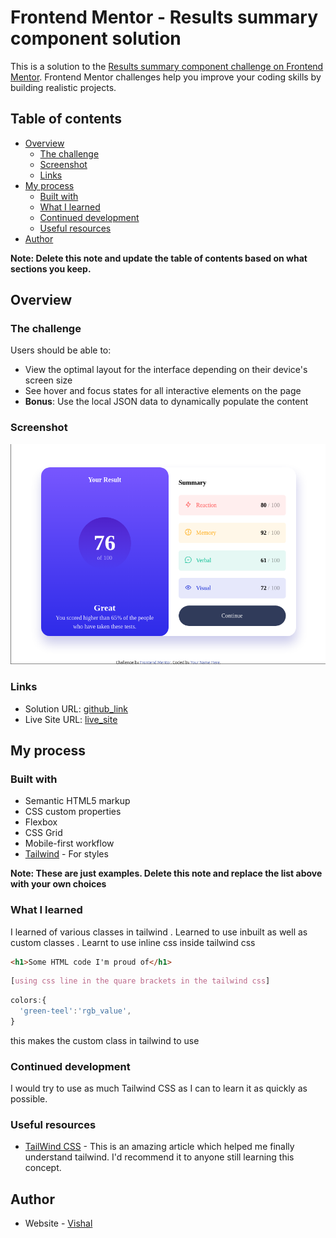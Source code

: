 # Frontend Mentor - Results summary component solution

This is a solution to the [Results summary component challenge on Frontend Mentor](https://www.frontendmentor.io/challenges/results-summary-component-CE_K6s0maV). Frontend Mentor challenges help you improve your coding skills by building realistic projects. 

## Table of contents

- [Overview](#overview)
  - [The challenge](#the-challenge)
  - [Screenshot](#screenshot)
  - [Links](#links)
- [My process](#my-process)
  - [Built with](#built-with)
  - [What I learned](#what-i-learned)
  - [Continued development](#continued-development)
  - [Useful resources](#useful-resources)
- [Author](#author)

**Note: Delete this note and update the table of contents based on what sections you keep.**

## Overview

### The challenge

Users should be able to:

- View the optimal layout for the interface depending on their device's screen size
- See hover and focus states for all interactive elements on the page
- **Bonus**: Use the local JSON data to dynamically populate the content

### Screenshot

![](./screenshot.png)

### Links

- Solution URL: [github_link](https://github.com/vb8146649/FrontEnd_Challenges/results-summary-component-main)
- Live Site URL: [live_site](https://vb8146649.github.io/FrontEnd_Challenges/results-summary-component-main/)

## My process

### Built with

- Semantic HTML5 markup
- CSS custom properties
- Flexbox
- CSS Grid
- Mobile-first workflow
- [Tailwind](https://tailwindcss.com/docs/) - For styles

**Note: These are just examples. Delete this note and replace the list above with your own choices**

### What I learned

I learned of various classes in tailwind . Learned to use inbuilt as well as custom classes . Learnt to use inline css inside tailwind css

```html
<h1>Some HTML code I'm proud of</h1>
```
```css
[using css line in the quare brackets in the tailwind css]
```
```js
colors:{
  'green-teel':'rgb_value',
}
```
this makes the custom class in tailwind to use 

### Continued development

I would try to use as much Tailwind CSS as I can to learn it as quickly as possible.

### Useful resources

- [TailWind CSS](https://tailwindcss.com/docs/) - This is an amazing article which helped me finally understand tailwind. I'd recommend it to anyone still learning this concept.

## Author

- Website - [Vishal](https://www.your-site.com)

